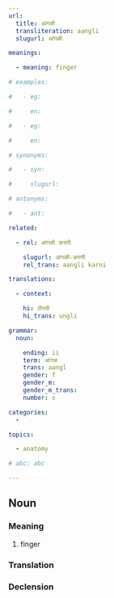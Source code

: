 ```yaml
---
url: 
  title: आंगळी
  transliteration: aangli
  slugurl: आंगळी

meanings:

  - meaning: finger

# examples:

#   - eg:

#     en:

#   - eg:

#     en:

# synonyms:

#   - syn:

#     slugurl:

# antonyms:

#   - ant:

related:

  - rel: आंगळी करणी

    slugurl: आंगळी-करणी
    rel_trans: aangli karni

translations:

  - context:

    hi: उँगली 
    hi_trans: ungli

grammar:
  noun:

    ending: ii
    term: आंगळ
    trans: aangl
    gender: f
    gender_m: 
    gender_m_trans: 
    number: s

categories:
  -

topics:

  - anatomy

# abc: abc   

---
```


## Noun

### Meaning

<!-- <meaning :meanings="meanings" :url="url"></meaning> -->

<word-meanings>

1. finger

</word-meanings>

  <!-- <word-meaning>finger</word-meaning> -->

<!-- ### Examples
<eg :eg="examples" :url="url"></eg> -->

<!-- ### Synonyms
<syn :syn="synonyms" :url="url"></syn> -->

<!-- ### Antonyms
<ant :ant="antonyms" :url="url"></ant> -->

### Translation

<translation :translation="translations" :url="url"></translation>

### Declension

<noun-decl :grammar="grammar" :url="url"></noun-decl>

<!-- ### Related -->

<!-- <related :related="related" :url="url"></related> -->
